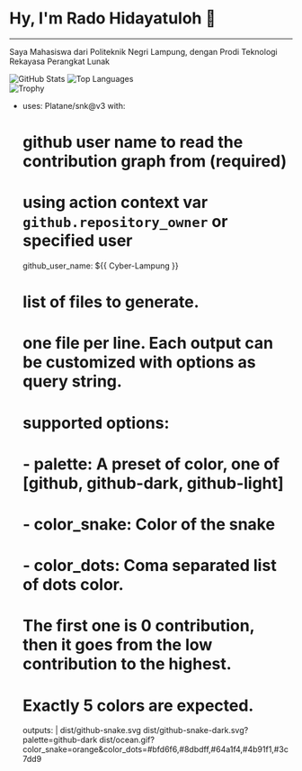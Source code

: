 <h1>Hy, I'm Rado Hidayatuloh 👋</h1>
<hr />
<p>Saya Mahasiswa dari Politeknik Negri Lampung, dengan Prodi Teknologi Rekayasa Perangkat Lunak</p>

![GitHub Stats](https://github-readme-stats.vercel.app/api?username=Cyber-Lampung&show_icons=true&theme=radical&rank_icon=github)
![Top Languages](https://github-readme-stats.vercel.app/api/top-langs/?username=Cyber-Lampung&layout=compact&theme=radical)
<br />
![Trophy](https://github-profile-trophy.vercel.app/?username=Cyber-Lampung&theme=dracula)

- uses: Platane/snk@v3
  with:
    # github user name to read the contribution graph from (**required**)
    # using action context var `github.repository_owner` or specified user
    github_user_name: ${{ Cyber-Lampung }}

    # list of files to generate.
    # one file per line. Each output can be customized with options as query string.
    #
    #  supported options:
    #  - palette:     A preset of color, one of [github, github-dark, github-light]
    #  - color_snake: Color of the snake
    #  - color_dots:  Coma separated list of dots color.
    #                 The first one is 0 contribution, then it goes from the low contribution to the highest.
    #                 Exactly 5 colors are expected.
    outputs: |
      dist/github-snake.svg
      dist/github-snake-dark.svg?palette=github-dark
      dist/ocean.gif?color_snake=orange&color_dots=#bfd6f6,#8dbdff,#64a1f4,#4b91f1,#3c7dd9

